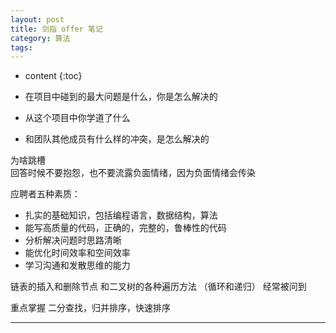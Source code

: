 ```yaml
---
layout: post
title: 剑指 offer 笔记
category: 算法
tags:
---
```

* content
{:toc}

* 在项目中碰到的最大问题是什么，你是怎么解决的
* 从这个项目中你学道了什么
* 和团队其他成员有什么样的冲突，是怎么解决的

为啥跳槽  
回答时候不要抱怨，也不要流露负面情绪，因为负面情绪会传染

应聘者五种素质：
* 扎实的基础知识，包括编程语言，数据结构，算法
* 能写高质量的代码，正确的，完整的，鲁棒性的代码
* 分析解决问题时思路清晰
* 能优化时间效率和空间效率
* 学习沟通和发散思维的能力

链表的插入和删除节点  和二叉树的各种遍历方法 （循环和递归） 经常被问到

重点掌握 二分查找，归并排序，快速排序


---
